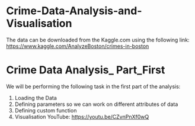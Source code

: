 # Crime-Data-Analysis-and-Visualisation
The data can be downloaded from the Kaggle.com using the following link:
  https://www.kaggle.com/AnalyzeBoston/crimes-in-boston

# Crime Data Analysis_ Part_First
We will be performing the following task in the first part of the analysis:
 1. Loading the Data
 2. Defining parameters so we can work on different attributes of data
 3. Defining custom function
 4. Visualisation
YouTube: https://youtu.be/CZvnPnXf0wQ
